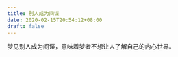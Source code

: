 ```yaml
---
title: 别人成为间谍
date: 2020-02-15T20:54:12+08:00
draft: false
---
```


梦见别人成为间谍，意味着梦者不想让人了解自己的内心世界。<br>
